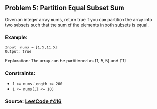 ## Problem 5: Partition Equal Subset Sum
Given an integer array nums, return true if you can partition the array into two subsets such that the sum of the elements in both subsets is equal.

### Example:
```
Input: nums = [1,5,11,5]
Output: true
```
Explanation: The array can be partitioned as [1, 5, 5] and [11].


### Constraints:
- `1 <= nums.length <= 200`
- `1 <= nums[i] <= 100`

### Source: [LeetCode #416](https://leetcode.com/problems/partition-equal-subset-sum/)
